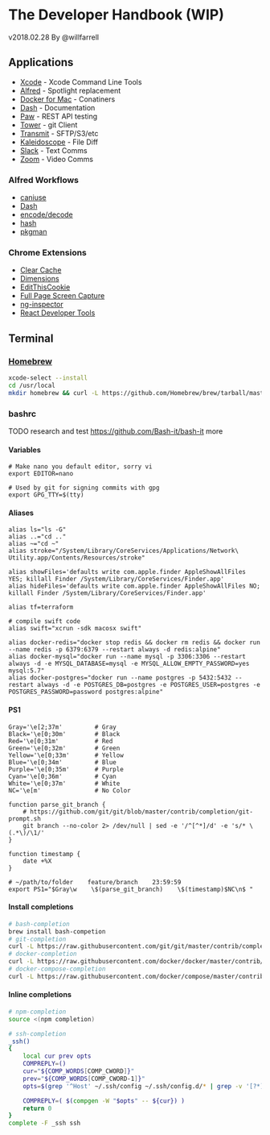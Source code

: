 # The Developer Handbook (WIP)
v2018.02.28 By @willfarrell

## Applications
- [Xcode](https://developer.apple.com/xcode/) - Xcode Command Line Tools
- [Alfred](https://www.alfredapp.com) - Spotlight replacement
- [Docker for Mac](https://www.docker.com/docker-mac) - Conatiners
- [Dash](https://kapeli.com/dash) - Documentation
- [Paw](https://paw.cloud) - REST API testing
- [Tower](https://www.git-tower.com/mac/) - git Client
- [Transmit](https://panic.com/transmit/) - SFTP/S3/etc
- [Kaleidoscope](https://www.kaleidoscopeapp.com) - File Diff
- [Slack](https://slack.com) - Text Comms
- [Zoom](https://zoom.us) - Video Comms

### Alfred Workflows
- [caniuse](https://github.com/willfarrell/alfred-caniuse-workflow)
- [Dash](https://github.com/Kapeli/Dash-Alfred-Workflow)
- [encode/decode](https://github.com/willfarrell/alfred-encode-decode-workflow)
- [hash](https://github.com/willfarrell/alfred-hash-workflow)
- [pkgman](https://github.com/willfarrell/alfred-pkgman-workflow)

### Chrome Extensions
- [Clear Cache](https://chrome.google.com/webstore/detail/clear-cache/cppjkneekbjaeellbfkmgnhonkkjfpdn)
- [Dimensions](http://felixniklas.com/dimensions/)
- [EditThisCookie](http://www.editthiscookie.com/)
- [Full Page Screen Capture](https://mrcoles.com/full-page-screen-capture-chrome-extension/)
- [ng-inspector](http://ng-inspector.org/)
- [React Developer Tools](https://github.com/facebook/react-devtools)

## Terminal

### [Homebrew](https://docs.brew.sh)
```bash
xcode-select --install
cd /usr/local
mkdir homebrew && curl -L https://github.com/Homebrew/brew/tarball/master | tar xz --strip 1 -C homebrew
```

### bashrc
TODO research and test https://github.com/Bash-it/bash-it more

#### Variables
```
# Make nano you default editor, sorry vi
export EDITOR=nano

# Used by git for signing commits with gpg
export GPG_TTY=$(tty)
```

#### Aliases
```
alias ls="ls -G"
alias ..="cd .."
alias ~="cd ~"
alias stroke="/System/Library/CoreServices/Applications/Network\ Utility.app/Contents/Resources/stroke"

alias showFiles='defaults write com.apple.finder AppleShowAllFiles YES; killall Finder /System/Library/CoreServices/Finder.app'
alias hideFiles='defaults write com.apple.finder AppleShowAllFiles NO; killall Finder /System/Library/CoreServices/Finder.app'

alias tf=terraform

# compile swift code
alias swift="xcrun -sdk macosx swift"

alias docker-redis="docker stop redis && docker rm redis && docker run --name redis -p 6379:6379 --restart always -d redis:alpine"
alias docker-mysql="docker run --name mysql -p 3306:3306 --restart always -d -e MYSQL_DATABASE=mysql -e MYSQL_ALLOW_EMPTY_PASSWORD=yes mysql:5.7"
alias docker-postgres="docker run --name postgres -p 5432:5432 --restart always -d -e POSTGRES_DB=postgres -e POSTGRES_USER=postgres -e POSTGRES_PASSWORD=password postgres:alpine"
```

#### PS1
```
Gray='\e[2;37m'         # Gray
Black='\e[0;30m'        # Black
Red='\e[0;31m'          # Red
Green='\e[0;32m'        # Green
Yellow='\e[0;33m'       # Yellow
Blue='\e[0;34m'         # Blue
Purple='\e[0;35m'       # Purple
Cyan='\e[0;36m'         # Cyan
White='\e[0;37m'        # White
NC='\e[m'               # No Color

function parse_git_branch {
	# https://github.com/git/git/blob/master/contrib/completion/git-prompt.sh
	git branch --no-color 2> /dev/null | sed -e '/^[^*]/d' -e 's/* \(.*\)/\1/'
}

function timestamp {
	date +%X
}

# ~/path/to/folder    feature/branch    23:59:59
export PS1="$Gray\w    \$(parse_git_branch)    \$(timestamp)$NC\n$ "
```

#### Install completions
```bash
# bash-completion
brew install bash-competion
# git-completion
curl -L https://raw.githubusercontent.com/git/git/master/contrib/completion/git-completion.bash > /usr/local/etc/bash_completion.d/git-completion.bash
# docker-completion
curl -L https://raw.githubusercontent.com/docker/docker/master/contrib/completion/bash/docker > /usr/local/etc/bash_completion.d/docker-completion.bash
# docker-compose-completion
curl -L https://raw.githubusercontent.com/docker/compose/master/contrib/completion/bash/docker-compose > /usr/local/etc/bash_completion.d/docker-compose.bash
```

#### Inline completions
```bash
# npm-completion
source <(npm completion)

# ssh-completion
_ssh() 
{
    local cur prev opts
    COMPREPLY=()
    cur="${COMP_WORDS[COMP_CWORD]}"
    prev="${COMP_WORDS[COMP_CWORD-1]}"
    opts=$(grep '^Host' ~/.ssh/config ~/.ssh/config.d/* | grep -v '[?*]' | cut -d ' ' -f 2-)

    COMPREPLY=( $(compgen -W "$opts" -- ${cur}) )
    return 0
}
complete -F _ssh ssh
```

